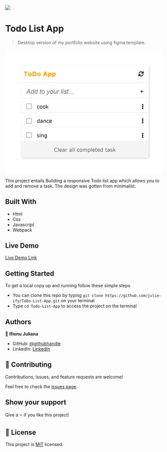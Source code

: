 ![](https://img.shields.io/badge/Microverse-blueviolet)

# Todo List App

> Desktop version of my portfolio website using figma template.

![screenshot](./src/Todo-ss.png)


This project entails Building a responsive Todo list app which allows you to add and remove a task. The design was gotten from minimalist.

## Built With

- Html
- Css
- Javascript
- Webpack

## Live Demo

[Live Demo Link](https://julie-ify.github.io/ToDo-List-App/)

## Getting Started

To get a local copy up and running follow these simple steps.

- You can clone this repo by typing `git clone https://github.com/julie-ify/ToDo-List-App.git` on your terminal
- Type `cd Todo-List-App` to access the project on the terminal

## Authors

👤 **Ifionu Juliana**

- GitHub: [@githubhandle](https://github.com/julie-ify)
- LinkedIn: [LinkedIn](https://www.linkedin.com/in/juliana-ifionu-4a9492212/)

## 🤝 Contributing

Contributions, issues, and feature requests are welcome!

Feel free to check the [issues page](https://github.com/julie-ify/ToDo-List-App/issues).

## Show your support

Give a ⭐️ if you like this project!

## 📝 License

This project is [MIT](./MIT.md) licensed.
